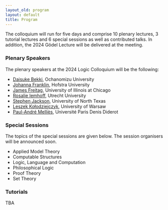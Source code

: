```yaml
---
layout_old: program
layout: default
title: Program
---
```


The colloquium will run for five days and comprise 10 plenary lectures, 3 tutorial lectures and 6 special sessions as well as contributed talks. In addition, the 2024 Gödel Lecture will be delivered at the meeting.

### Plenary Speakers
The plenary speakers at the 2024 Logic Colloquium will be the following:
 - [Daisuke Bekki](https://daisukebekki.github.io/), Ochanomizu University
 - [Johanna Franklin](http://johannafranklin.net/), Hofstra University
 - [James Freitag](https://homepages.math.uic.edu/~freitag/), University of Illinois at Chicago
 - [Rosalie Iemhoff](https://www.uu.nl/staff/RIemhoff), Utrecht University
 - [Stephen Jackson](https://www.math.unt.edu/~sjackson/), University of North Texas
 - [Leszek Kołodziejczyk](https://www.mimuw.edu.pl/~lak/), University of Warsaw
 - [Paul-André Melliès](https://www.irif.fr/~mellies/), Université Paris Denis Diderot

### Special Sessions
The topics of the special sessions are given below. The session organisers will be announced soon.

- Applied Model Theory
- Computable Structures
- Logic, Language and Computation
- Philosophical Logic
- Proof Theory
- Set Theory

### Tutorials

TBA
